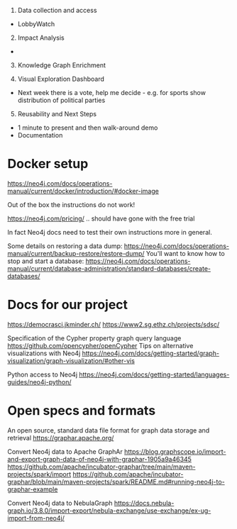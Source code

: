 1. Data collection and access

- LobbyWatch

2. Impact Analysis

- 

3. Knowledge Graph Enrichment

4. Visual Exploration Dashboard

- Next week there is a vote, help me decide - e.g. for sports show distribution of political parties

5. Reusability and Next Steps

- 1 minute to present and then walk-around demo
- Documentation


# Docker setup

https://neo4j.com/docs/operations-manual/current/docker/introduction/#docker-image

Out of the box the instructions do not work!

https://neo4j.com/pricing/ .. should have gone with the free trial

In fact Neo4j docs need to test their own instructions more in general.

Some details on restoring a data dump:
https://neo4j.com/docs/operations-manual/current/backup-restore/restore-dump/
You'll want to know how to stop and start a database:
https://neo4j.com/docs/operations-manual/current/database-administration/standard-databases/create-databases/

# Docs for our project

https://democrasci.jkminder.ch/
https://www2.sg.ethz.ch/projects/sdsc/

Specification of the Cypher property graph query language 
https://github.com/opencypher/openCypher
Tips on alternative visualizations with Neo4j
https://neo4j.com/docs/getting-started/graph-visualization/graph-visualization/#other-vis

Python access to Neo4j
https://neo4j.com/docs/getting-started/languages-guides/neo4j-python/

# Open specs and formats

An open source, standard data file format for graph data storage and retrieval
https://graphar.apache.org/

Convert Neo4j data to Apache GraphAr
https://blog.graphscope.io/import-and-export-graph-data-of-neo4j-with-graphar-1905a9a46345
https://github.com/apache/incubator-graphar/tree/main/maven-projects/spark/import
https://github.com/apache/incubator-graphar/blob/main/maven-projects/spark/README.md#running-neo4j-to-graphar-example

Convert Neo4j data to NebulaGraph
https://docs.nebula-graph.io/3.8.0/import-export/nebula-exchange/use-exchange/ex-ug-import-from-neo4j/
